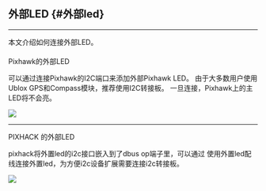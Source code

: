 ## 外部LED {#外部led}

---

本文介绍如何连接外部LED。

#### 

Pixhawk的外部LED

可以通过连接Pixhawk的I2C端口来添加外部Pixhawk LED。 由于大多数用户使用Ublox GPS和Compass模块，推荐使用I2C转接板。 一旦连接，Pixhawk上的主LED将不会亮。

![](http://doc.cuav.net/PixHack/assets/led1.jpg)

---

PIXHACK 的外部LED

pixhack将外置led的i2c接口嵌入到了dbus op端子里，可以通过 使用外置led配线连接外置led，为方便i2c设备扩展需要连接i2c转接板。

![](http://doc.cuav.net/PixHack/assets/LED2.jpg)

